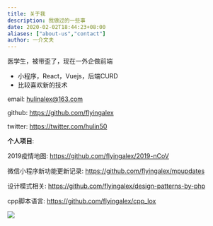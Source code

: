 ```yaml
---
title: 关于我
description: 我做过的一些事
date: 2020-02-02T18:44:23+08:00
aliases: ["about-us","contact"]
author: 一介文夫
---
```


医学生，被带歪了，现在一外企做前端
- 小程序，React，Vuejs，后端CURD
- 比较喜欢新的技术

email: hulinalex@163.com

github: https://github.com/flyingalex

twitter: https://twitter.com/hulin50


**个人项目**:

2019疫情地图: https://github.com/flyingalex/2019-nCoV

微信小程序新功能更新记录: https://github.com/flyingalex/mpupdates

设计模式相关: https://github.com/flyingalex/design-patterns-by-php

cpp脚本语言: https://github.com/flyingalex/cpp_lox

![](/images/wechat.jpeg)
